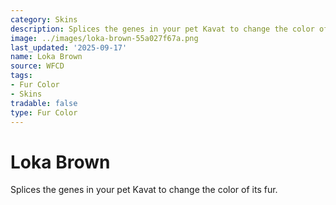 ```yaml
---
category: Skins
description: Splices the genes in your pet Kavat to change the color of its fur.
image: ../images/loka-brown-55a027f67a.png
last_updated: '2025-09-17'
name: Loka Brown
source: WFCD
tags:
- Fur Color
- Skins
tradable: false
type: Fur Color
---
```


# Loka Brown

Splices the genes in your pet Kavat to change the color of its fur.

